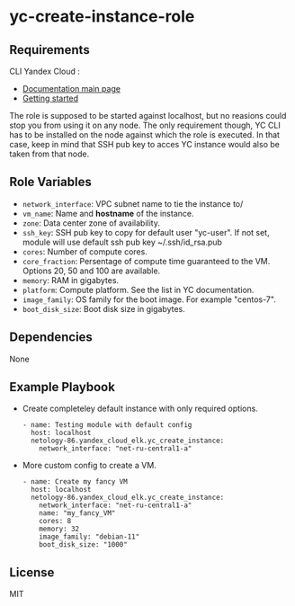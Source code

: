 yc-create-instance-role
=========

Requirements
------------

CLI Yandex Cloud :
- [Documentation main page](https://cloud.yandex.com/en-ru/docs/cli/)
- [Getting started](https://cloud.yandex.com/en-ru/docs/cli/quickstart)

The role is supposed to be started against localhost, but no reasions could stop you from using it on any node.
The only requirement though, YC CLI has to be installed on the node against which the role is executed.
In that case, keep in mind that SSH pub key to acces YC instance would also be taken from that node. 

Role Variables
--------------

  - `network_interface`: VPC subnet name to tie the instance to/
  - `vm_name`: Name and **hostname** of the instance.
  - `zone`: Data center zone of availability.
  - `ssh_key`: SSH pub key to copy for default user "yc-user". If not set, module will use default ssh pub key ~/.ssh/id_rsa.pub
  - `cores`: Number of compute cores.
  - `core_fraction`: Persentage of compute time guaranteed to the VM. Options 20, 50 and 100 are available.
  - `memory`: RAM in gigabytes.
  - `platform`: Compute platform. See the list in YC documentation.
  - `image_family`: OS family for the boot image. For example "centos-7".
  - `boot_disk_size`: Boot disk size in gigabytes.

Dependencies
------------

None

Example Playbook
----------------

- Create completeley default instance with only required options.

      - name: Testing module with default config
        host: localhost
        netology-86.yandex_cloud_elk.yc_create_instance:
          network_interface: "net-ru-central1-a"

- More custom config to create a VM.

      - name: Create my fancy VM
        host: localhost
        netology-86.yandex_cloud_elk.yc_create_instance:
          network_interface: "net-ru-central1-a"
          name: "my_fancy_VM"
          cores: 8
          memory: 32
          image_family: "debian-11"
          boot_disk_size: "1000"

License
-------

MIT

